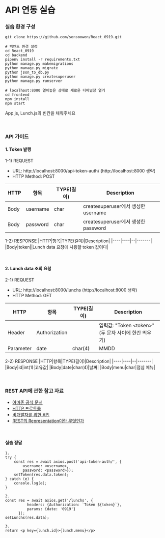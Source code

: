 # API 연동 실습

### 실습 환경 구성
```
git clone https://github.com/sonsoowon/React_0919.git

# 백엔드 환경 설정
cd React_0919
cd backend
pipenv install -r requirements.txt
python manage.py makemigrations
python manage.py migrate
python json_to_db.py
python manage.py createsuperuser
python manage.py runserver

# localhost:8000 열어놓은 상태로 새로운 터미널창 열기
cd frontend
npm install
npm start

```

App.js, Lunch.js의 빈칸을 채워주세요

<br/>

### API 가이드
#### 1. Token 발행
1-1) REQUEST
- URL: http://localhost:8000/api-token-auth/
  (http://localhost:8000 생략)
- HTTP Method: POST

|HTTP|항목|TYPE(길이)|Description|
|----|----|--|-------|
|Body|username|char|createsuperuser에서 생성한 username|
|Body|password|char|createsuperuser에서 생성한 password|

1-2) RESPONSE
|HTTP|항목|TYPE(길이)|Description|
|----|----|--|-------|
|Body|token||Lunch data 요청에 사용할 token 값이다|

<br/>

#### 2. Lunch data 조회 요청
2-1) REQUEST
- URL: http://localhost:8000/lunchs
  (http://localhost:8000 생략)
- HTTP Method: GET

|HTTP|항목|TYPE(길이)|Description|
|----|----|--|-------|
|Header|Authorization||입력값: "Token \<token\>" (두 문자 사이에 한칸 띄우기)|
|Parameter|date|char(4)|MMDD|

2-2) RESPONSE
|HTTP|항목|TYPE(길이)|Description|
|----|----|--|-------|
|Body|id|int(1)|고유값|
|Body|date|char(4)|날짜|
|Body|menu|char|점심 메뉴|

<br/>

### REST API에 관한 참고 자료
- [아마존 공식 문서](https://aws.amazon.com/ko/what-is/api/)
- [HTTP 프로토콜](https://www.joinc.co.kr/w/Site/Network_Programing/AdvancedComm/HTTP#google_vignette)
- [비개발자를 위한 API](https://blog.wishket.com/api%EB%9E%80-%EC%89%BD%EA%B2%8C-%EC%84%A4%EB%AA%85-%EA%B7%B8%EB%A6%B0%ED%81%B4%EB%9D%BC%EC%9D%B4%EC%96%B8%ED%8A%B8)
- [REST의 Representation이란 무엇인가](https://blog.npcode.com/2017/04/03/rest%EC%9D%98-representation%EC%9D%B4%EB%9E%80-%EB%AC%B4%EC%97%87%EC%9D%B8%EA%B0%80/)


<br/>

#### 실습 정답
```
1.
try {
    const res = await axios.post('api-token-auth/', {
        username: <username>,
        password: <password>});
    setToken(res.data.token);
} catch (e) {
    console.log(e);
}

2.
const res = await axios.get('/lunchs', {
          headers: {Authorization: `Token ${token}`},
          params: {date: '0919'}
      });
setLunchs(res.data);

3.
return <p key={lunch.id}>{lunch.menu}</p>

```
